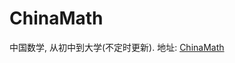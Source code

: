 # ChinaMath
中国数学, 从初中到大学(不定时更新).
地址: <a href="https://actor20170211030627.github.io/ChinaMath/">ChinaMath</a>